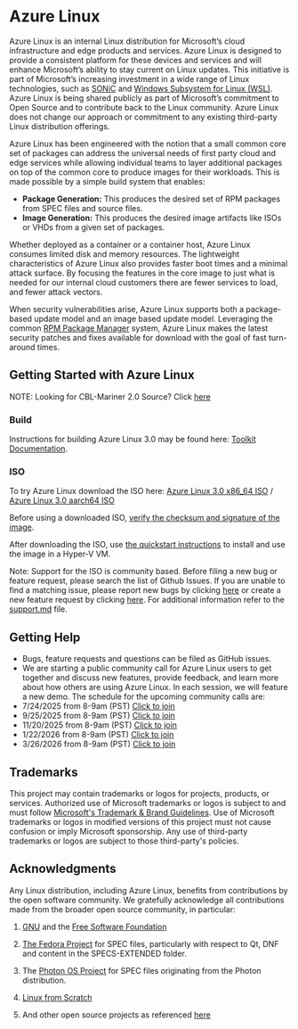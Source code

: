 # Azure Linux

Azure Linux is an internal Linux distribution for Microsoft’s cloud infrastructure and edge products and services. Azure Linux is designed to provide a consistent platform for these devices and services and will enhance Microsoft’s ability to stay current on Linux updates. This initiative is part of Microsoft’s increasing investment in a wide range of Linux technologies, such as [SONiC](https://azure.microsoft.com/en-us/blog/sonic-the-networking-switch-software-that-powers-the-microsoft-global-cloud/) and [Windows Subsystem for Linux (WSL)](https://docs.microsoft.com/en-us/windows/wsl/about). Azure Linux is being shared publicly as part of Microsoft’s commitment to Open Source and to contribute back to the Linux community. Azure Linux does not change our approach or commitment to any existing third-party Linux distribution offerings.

Azure Linux has been engineered with the notion that a small common core set of packages can address the universal needs of first party cloud and edge services while allowing individual teams to layer additional packages on top of the common core to produce images for their workloads. This is made possible by a simple build system that enables:

- **Package Generation:** This produces the desired set of RPM packages from SPEC files and source files.
- **Image Generation:** This produces the desired image artifacts like ISOs or VHDs from a given set of packages.

Whether deployed as a container or a container host, Azure Linux consumes limited disk and memory resources. The lightweight characteristics of Azure Linux also provides faster boot times and a minimal attack surface. By focusing the features in the core image to just what is needed for our internal cloud customers there are fewer services to load, and fewer attack vectors.

When security vulnerabilities arise, Azure Linux supports both a package-based update model and an image based update model.  Leveraging the common [RPM Package Manager](https://rpm.org/) system, Azure Linux makes the latest security patches and fixes available for download with the goal of fast turn-around times.

## Getting Started with Azure Linux

NOTE: Looking for CBL-Mariner 2.0 Source?  Click [here](https://github.com/microsoft/azurelinux/tree/2.0)

### Build

Instructions for building Azure Linux 3.0 may be found here: [Toolkit Documentation](./toolkit/README.md).

### ISO

To try Azure Linux download the ISO here: [Azure Linux 3.0 x86_64 ISO](https://aka.ms/azurelinux-3.0-x86_64.iso) / [Azure Linux 3.0 aarch64 ISO](https://aka.ms/azurelinux-3.0-aarch64.iso)

Before using a downloaded ISO, [verify the checksum and signature of the image](toolkit/docs/security/iso-image-verification.md).

After downloading the ISO, use [the quickstart instructions](toolkit/docs/quick_start/quickstart.md) to install and use the image in a Hyper-V VM.

Note: Support for the ISO is community based. Before filing a new bug or feature request, please search the list of Github Issues. If you are unable to find a matching issue, please report new bugs by clicking [here](https://github.com/microsoft/azurelinux/issues) or create a new feature request by clicking [here](https://github.com/microsoft/azurelinux/issues/new). For additional information refer to the [support.md](https://github.com/microsoft/azurelinux/blob/3.0/SUPPORT.md) file.


## Getting Help

- Bugs, feature requests and questions can be filed as GitHub issues.
- We are starting a public community call for Azure Linux users to get together and discuss new features, provide feedback, and learn more about how others are using Azure Linux. In each session, we will feature a new demo. The schedule for the upcoming community calls are:
- 7/24/2025 from 8-9am (PST) [Click to join](https://teams.microsoft.com/l/meetup-join/19%3ameeting_ZDcyZjRkYWMtOWQxYS00OTk3LWFhNmMtMTMwY2VhMTA4OTZi%40thread.v2/0?context=%7b%22Tid%22%3a%2272f988bf-86f1-41af-91ab-2d7cd011db47%22%2c%22Oid%22%3a%2271a6ce92-58a5-4ea0-96f4-bd4a0401370a%22%7d)
- 9/25/2025 from 8-9am (PST) [Click to join](https://teams.microsoft.com/l/meetup-join/19%3ameeting_ZDcyZjRkYWMtOWQxYS00OTk3LWFhNmMtMTMwY2VhMTA4OTZi%40thread.v2/0?context=%7b%22Tid%22%3a%2272f988bf-86f1-41af-91ab-2d7cd011db47%22%2c%22Oid%22%3a%2271a6ce92-58a5-4ea0-96f4-bd4a0401370a%22%7d)
- 11/20/2025 from 8-9am (PST) [Click to join](https://teams.microsoft.com/l/meetup-join/19%3ameeting_ZDcyZjRkYWMtOWQxYS00OTk3LWFhNmMtMTMwY2VhMTA4OTZi%40thread.v2/0?context=%7b%22Tid%22%3a%2272f988bf-86f1-41af-91ab-2d7cd011db47%22%2c%22Oid%22%3a%2271a6ce92-58a5-4ea0-96f4-bd4a0401370a%22%7d)
- 1/22/2026 from 8-9am (PST) [Click to join](https://teams.microsoft.com/l/meetup-join/19%3ameeting_ZDcyZjRkYWMtOWQxYS00OTk3LWFhNmMtMTMwY2VhMTA4OTZi%40thread.v2/0?context=%7b%22Tid%22%3a%2272f988bf-86f1-41af-91ab-2d7cd011db47%22%2c%22Oid%22%3a%2271a6ce92-58a5-4ea0-96f4-bd4a0401370a%22%7d)
- 3/26/2026 from 8-9am (PST) [Click to join](https://teams.microsoft.com/l/meetup-join/19%3ameeting_ZDcyZjRkYWMtOWQxYS00OTk3LWFhNmMtMTMwY2VhMTA4OTZi%40thread.v2/0?context=%7b%22Tid%22%3a%2272f988bf-86f1-41af-91ab-2d7cd011db47%22%2c%22Oid%22%3a%2271a6ce92-58a5-4ea0-96f4-bd4a0401370a%22%7d)

## Trademarks

This project may contain trademarks or logos for projects, products, or services. Authorized use of Microsoft trademarks or logos is subject to and must follow [Microsoft's Trademark & Brand Guidelines](https://www.microsoft.com/en-us/legal/intellectualproperty/trademarks/usage/general). Use of Microsoft trademarks or logos in modified versions of this project must not cause confusion or imply Microsoft sponsorship. Any use of third-party trademarks or logos are subject to those third-party's policies.

## Acknowledgments

Any Linux distribution, including Azure Linux, benefits from contributions by the open software community. We gratefully acknowledge all contributions made from the broader open source community, in particular:

1) [GNU](https://www.gnu.org/) and the [Free Software Foundation](https://www.fsf.org/)

2) [The Fedora Project](https://start.fedoraproject.org/) for SPEC files, particularly with respect to Qt, DNF and content in the SPECS-EXTENDED folder.

3) The [Photon OS Project](https://vmware.github.io/photon/) for SPEC files originating from the Photon distribution.

4) [Linux from Scratch](http://www.linuxfromscratch.org)

5) And other open source projects as referenced [here](LICENSES-AND-NOTICES/SPECS/LICENSES-MAP.md)
